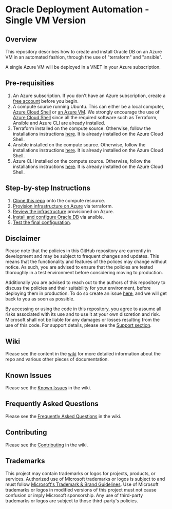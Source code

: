 # Oracle Deployment Automation - Single VM Version


## Overview

This repository describes how to create and install Oracle DB on an Azure VM in an automated fashion, through the use of "terraform" and "ansible".

A single Azure VM will be deployed in a VNET in your Azure subscription.

## Pre-requisities

1. An Azure subscription. If you don't have an Azure subscription, create a [free account](https://azure.microsoft.com/en-us/free/?ref=microsoft.com&utm_source=microsoft.com&utm_medium=docs&utm_campaign=visualstudio) before you begin.
2. A compute source running Ubuntu. This can either be a local computer, [Azure Cloud Shell](https://shell.azure.com)  or [an Azure VM](https://learn.microsoft.com/en-us/azure/virtual-machines/linux/quick-create-portal?tabs=ubuntu). 
We strongly encourage the use of [Azure Cloud Shell](https://shell.azure.com) since all the required software such as Terraform, Ansible and Azure CLI are already installed.
3. Terraform installed on the compute source. Otherwise, follow the installations instructions [here](https://developer.hashicorp.com/terraform/downloads). It is already installed on the Azure Cloud Shell.
4. Ansible installed on the compute source. Otherwise, follow the installations instructions [here](https://docs.ansible.com/ansible/latest/installation_guide/installation_distros.html). It is already installed on the Azure Cloud Shell.
5. Azure CLI installed on the compute source. Otherwise, follow the installations instructions [here](https://learn.microsoft.com/en-us/cli/azure/install-azure-cli-linux?pivots=apt). It is already installed on the Azure Cloud Shell.


## Step-by-step Instructions

1. [Clone this repo](docs/wiki/CLONE.md) onto the compute resource.
2. [Provision infrastructure on Azure](docs/wiki/TERRAFORM.md) via terraform.
3. [Review the infrastructure](docs/wiki/REVIEW_INFRA.md) provisioned on Azure.
4. [Install and configure Oracle DB](docs/wiki/ANSIBLE.md) via ansible.
5. [Test the final configuration](docs/wiki/TEST.md).


## Disclaimer

Please note that the policies in this GitHub repository are currently in development and may be subject to frequent changes and updates. This means that the functionality and features of the polices may change without notice. As such, you are advised to ensure that the policies are tested thoroughly in a test environment before considering moving to production.

Additionally you are advised to reach out to the authors of this repository to discuss the policies and their suitability for your environment, before deploying them in production. To do so create an issue [here](https://github.com/alz-oracle/issues), and we will get back to you as soon as possible.

By accessing or using the code in this repository, you agree to assume all risks associated with its use and to use it at your own discretion and risk. Microsoft shall not be liable for any damages or losses resulting from the use of this code. For support details, please see the [Support section](./SUPPORT.md).


## Wiki

Please see the content in the [wiki](docs/wiki/Home.md) for more detailed information about the repo and various other pieces of documentation.

## Known Issues

Please see the [Known Issues](docs/wiki/KnownIssues.md) in the wiki.

## Frequently Asked Questions

Please see the [Frequently Asked Questions](docs/wiki/FAQ.md) in the wiki.

## Contributing


Please see the [Contributing](docs/wiki/Contributing.md) in the wiki.


## Trademarks

This project may contain trademarks or logos for projects, products, or services. Authorized use of Microsoft 
trademarks or logos is subject to and must follow 
[Microsoft's Trademark & Brand Guidelines](https://www.microsoft.com/en-us/legal/intellectualproperty/trademarks/usage/general).
Use of Microsoft trademarks or logos in modified versions of this project must not cause confusion or imply Microsoft sponsorship.
Any use of third-party trademarks or logos are subject to those third-party's policies.
